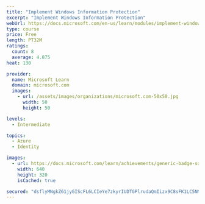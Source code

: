 ```yaml
---
title: "Implement Windows Information Protection"
excerpt: "Implement Windows Information Protection"
webUrl: https://docs.microsoft.com/en-us/learn/modules/implement-windows-information-protection/
type: course
price: Free
length: PT32M
ratings:
  count: 8
  average: 4.875
heat: 130

provider:
  name: Microsoft Learn
  domain: microsoft.com
  images:
    - url: /assets/images/organizations/microsoft.com-50x50.jpg
      width: 50
      height: 50

levels:
  - Intermediate

topics:
  - Azure
  - Identity

images:
  - url: https://docs.microsoft.com/learn/achievements/generic-badge-social.png
    width: 640
    height: 320
    isCached: true

secured: "dsflyMNgkZ61jyGIScFL6LCIeYe7zkyrIUDTGPlrudaQmIizx9C8sFK1LC5NMCosWAlQ4xWjP9BfimN42/+P423c83hiVw1vZe5YNaolSYNB8GO1ZJlisdNf4TCrOPDvSsoNnOAHrcohUXlKdY37vpqrtjujIhox3sk0XRd90PeH1G30jxFpEA6b0rU+N1/h0QqUOjWOwKfbgKOmzEQfXa1RZNkULEqZZucfmqHzYhkZVQwlUOiUWSrXy6RRvQg6W+OFiR+Dvb8xiX0UwknM/qHexuFSFk9++ALF4vmkakNpM1emqjLq7M0eUXLWsujII09cp+2W+ZY6ZuRlYP8FH3WogSOIDNubj5FnMD2ayuxnVVULCDwe/eRNI9dnYTEXtmYc5mlxYTU3IyZSYEQywZAMWDLy1CaOX6DoAb+OYLw=;AtQBvPjxSvSYqntvDTymNQ=="
---
```


